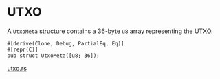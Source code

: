 # UTXO

A `UtxoMeta` structure contains a 36-byte `u8` array representing the [UTXO].

```rust,ignore
#[derive(Clone, Debug, PartialEq, Eq)]
#[repr(C)]
pub struct UtxoMeta([u8; 36]);
```
[utxo.rs]

[UTXO]: https://learnmeabitcoin.com/technical/transaction/utxo/
[utxo.rs]: https://github.com/Arch-Network/arch-local/blob/main/program/src/utxo.rs

